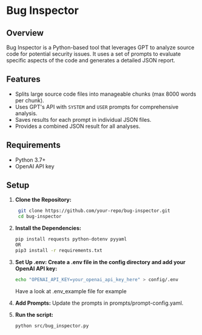# Bug Inspector

## Overview
Bug Inspector is a Python-based tool that leverages GPT to analyze source code for potential security issues. It uses a set of prompts to evaluate specific aspects of the code and generates a detailed JSON report.

## Features
- Splits large source code files into manageable chunks (max 8000 words per chunk).
- Uses GPT's API with `SYSTEM` and `USER` prompts for comprehensive analysis.
- Saves results for each prompt in individual JSON files.
- Provides a combined JSON result for all analyses.

## Requirements
- Python 3.7+
- OpenAI API key

## Setup

1. **Clone the Repository:**
   ```bash
    git clone https://github.com/your-repo/bug-inspector.git
    cd bug-inspector
   ```

2. **Install the Dependencies:**
    ```bash
    pip install requests python-dotenv pyyaml
    OR
    pip3 install -r requirements.txt
    ```

3. **Set Up .env: Create a .env file in the config directory and add your OpenAI API key:**
    ```bash
    echo "OPENAI_API_KEY=your_openai_api_key_here" > config/.env
    ```
    Have a look at .env_example file for example

4. **Add Prompts:**
    Update the prompts in prompts/prompt-config.yaml.

5. **Run the script:**
    ```bash
    python src/bug_inspector.py
    ```

